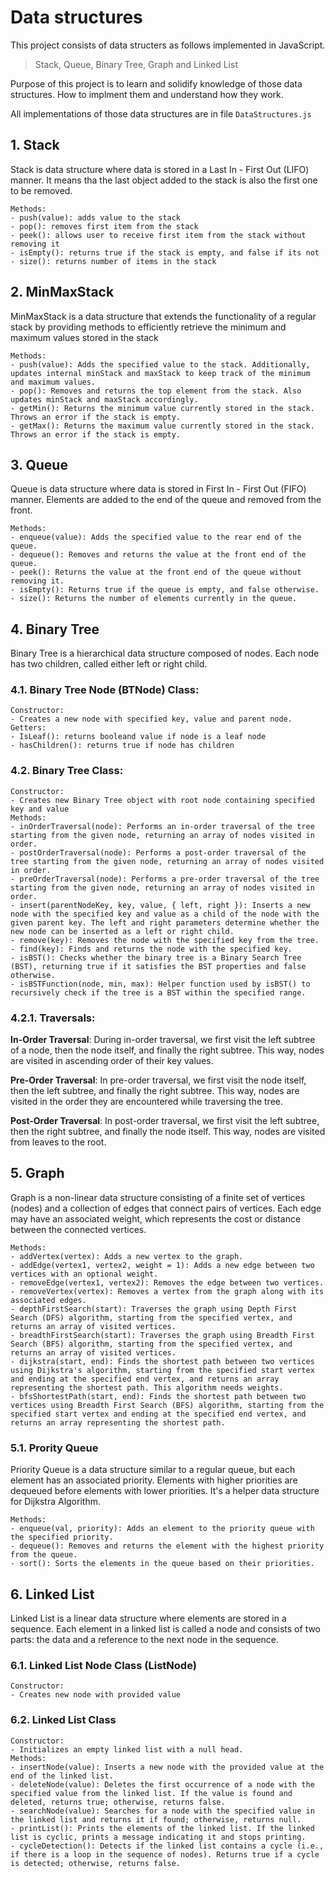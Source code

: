 # Data structures

This project consists of data structers as follows implemented in JavaScript.
> Stack, Queue, Binary Tree, Graph and Linked List

Purpose of this project is to learn and solidify knowledge of those data structures. How to implment them and understand how they work.

All implementations of those data structures are in file `DataStructures.js`

## 1. Stack

Stack is data structure where data is stored in a Last In - First Out (LIFO) manner. It means tha the last object added to the stack is also the first one to be removed.

    Methods:
    - push(value): adds value to the stack
    - pop(): removes first item from the stack
    - peek(): allows user to receive first item from the stack without removing it
    - isEmpty(): returns true if the stack is empty, and false if its not
    - size(): returns number of items in the stack

## 2. MinMaxStack

MinMaxStack is a data structure that extends the functionality of a regular stack by providing methods to efficiently retrieve the minimum and maximum values stored in the stack

    Methods:
    - push(value): Adds the specified value to the stack. Additionally, updates internal minStack and maxStack to keep track of the minimum and maximum values.
    - pop(): Removes and returns the top element from the stack. Also updates minStack and maxStack accordingly.
    - getMin(): Returns the minimum value currently stored in the stack. Throws an error if the stack is empty.
    - getMax(): Returns the maximum value currently stored in the stack. Throws an error if the stack is empty.

## 3. Queue

Queue is data structure where data is stored in First In - First Out (FIFO) manner.
Elements are added to the end of the queue and removed from the front.

    Methods:
    - enqueue(value): Adds the specified value to the rear end of the queue.
    - dequeue(): Removes and returns the value at the front end of the queue.
    - peek(): Returns the value at the front end of the queue without removing it.
    - isEmpty(): Returns true if the queue is empty, and false otherwise.
    - size(): Returns the number of elements currently in the queue.


## 4. Binary Tree

Binary Tree is a hierarchical data structure composed of nodes. Each node has two children, called either left or right child.

### 4.1. Binary Tree Node (BTNode) Class:

    Constructor:
    - Creates a new node with specified key, value and parent node.
    Getters:
    - IsLeaf(): returns booleand value if node is a leaf node
    - hasChildren(): returns true if node has children

### 4.2. Binary Tree Class:

    Constructor:
    - Creates new Binary Tree object with root node containing specified key and value
    Methods:
    - inOrderTraversal(node): Performs an in-order traversal of the tree starting from the given node, returning an array of nodes visited in order.
    - postOrderTraversal(node): Performs a post-order traversal of the tree starting from the given node, returning an array of nodes visited in order.
    - preOrderTraversal(node): Performs a pre-order traversal of the tree starting from the given node, returning an array of nodes visited in order.
    - insert(parentNodeKey, key, value, { left, right }): Inserts a new node with the specified key and value as a child of the node with the given parent key. The left and right parameters determine whether the new node can be inserted as a left or right child.
    - remove(key): Removes the node with the specified key from the tree.
    - find(key): Finds and returns the node with the specified key.
    - isBST(): Checks whether the binary tree is a Binary Search Tree (BST), returning true if it satisfies the BST properties and false otherwise.
    - isBSTFunction(node, min, max): Helper function used by isBST() to recursively check if the tree is a BST within the specified range.

### 4.2.1. Traversals:

**In-Order Traversal**: During in-order traversal, we first visit the left subtree of a node, then the node itself, and finally the right subtree. This way, nodes are visited in ascending order of their key values.

**Pre-Order Traversal**: In pre-order traversal, we first visit the node itself, then the left subtree, and finally the right subtree. This way, nodes are visited in the order they are encountered while traversing the tree.

**Post-Order Traversal**: In post-order traversal, we first visit the left subtree, then the right subtree, and finally the node itself. This way, nodes are visited from leaves to the root.

## 5. Graph

Graph is a non-linear data structure consisting of a finite set of vertices (nodes) and a collection of edges that connect pairs of vertices. Each edge may have an associated weight, which represents the cost or distance between the connected vertices.

    Methods:
    - addVertex(vertex): Adds a new vertex to the graph.
    - addEdge(vertex1, vertex2, weight = 1): Adds a new edge between two vertices with an optional weight.
    - removeEdge(vertex1, vertex2): Removes the edge between two vertices.
    - removeVertex(vertex): Removes a vertex from the graph along with its associated edges.
    - depthFirstSearch(start): Traverses the graph using Depth First Search (DFS) algorithm, starting from the specified vertex, and returns an array of visited vertices.
    - breadthFirstSearch(start): Traverses the graph using Breadth First Search (BFS) algorithm, starting from the specified vertex, and returns an array of visited vertices.
    - dijkstra(start, end): Finds the shortest path between two vertices using Dijkstra's algorithm, starting from the specified start vertex and ending at the specified end vertex, and returns an array representing the shortest path. This algorithm needs weights.
    - bfsShortestPath(start, end): Finds the shortest path between two vertices using Breadth First Search (BFS) algorithm, starting from the specified start vertex and ending at the specified end vertex, and returns an array representing the shortest path.

### 5.1. Prority Queue

Priority Queue is a data structure similar to a regular queue, but each element has an associated priority. Elements with higher priorities are dequeued before elements with lower priorities. It's a helper data structure for Dijkstra Algorithm.

    Methods:
    - enqueue(val, priority): Adds an element to the priority queue with the specified priority.
    - dequeue(): Removes and returns the element with the highest priority from the queue.
    - sort(): Sorts the elements in the queue based on their priorities.

## 6. Linked List

Linked List is a linear data structure where elements are stored in a sequence. Each element in a linked list is called a node and consists of two parts: the data and a reference to the next node in the sequence.

### 6.1. Linked List Node Class (ListNode)

    Constructor:
    - Creates new node with provided value

### 6.2. Linked List Class

    Constructor: 
    - Initializes an empty linked list with a null head.
    Methods:
    - insertNode(value): Inserts a new node with the provided value at the end of the linked list.
    - deleteNode(value): Deletes the first occurrence of a node with the specified value from the linked list. If the value is found and deleted, returns true; otherwise, returns false.
    - searchNode(value): Searches for a node with the specified value in the linked list and returns it if found; otherwise, returns null.
    - printList(): Prints the elements of the linked list. If the linked list is cyclic, prints a message indicating it and stops printing.
    - cycleDetection(): Detects if the linked list contains a cycle (i.e., if there is a loop in the sequence of nodes). Returns true if a cycle is detected; otherwise, returns false.